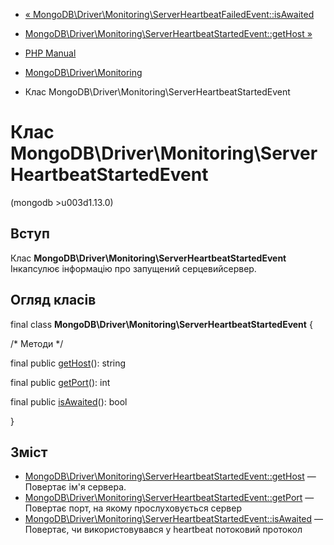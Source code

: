 - [«
MongoDB\Driver\Monitoring\ServerHeartbeatFailedEvent::isAwaited](mongodb-driver-monitoring-serverheartbeatfailedevent.isawaited.md)
- [MongoDB\Driver\Monitoring\ServerHeartbeatStartedEvent::getHost
»](mongodb-driver-monitoring-serverheartbeatstartedevent.gethost.md)

- [PHP Manual](index.md)
- [MongoDB\Driver\Monitoring](mongodb.monitoring.md)
- Клас MongoDB\Driver\Monitoring\ServerHeartbeatStartedEvent

# Клас MongoDB\Driver\Monitoring\ServerHeartbeatStartedEvent

(mongodb \>u003d1.13.0)

## Вступ

Клас **MongoDB\Driver\Monitoring\ServerHeartbeatStartedEvent**
Інкапсулює інформацію про запущений серцевийсервер.

## Огляд класів

final class **MongoDB\Driver\Monitoring\ServerHeartbeatStartedEvent** {

/\* Методи \*/

final public
[getHost](mongodb-driver-monitoring-serverheartbeatstartedevent.gethost.md)():
string

final public
[getPort](mongodb-driver-monitoring-serverheartbeatstartedevent.getport.md)():
int

final public
[isAwaited](mongodb-driver-monitoring-serverheartbeatstartedevent.isawaited.md)():
bool

}

## Зміст

- [MongoDB\Driver\Monitoring\ServerHeartbeatStartedEvent::getHost](mongodb-driver-monitoring-serverheartbeatstartedevent.gethost.md)
— Повертає ім'я сервера.
- [MongoDB\Driver\Monitoring\ServerHeartbeatStartedEvent::getPort](mongodb-driver-monitoring-serverheartbeatstartedevent.getport.md)
— Повертає порт, на якому прослуховується сервер
- [MongoDB\Driver\Monitoring\ServerHeartbeatStartedEvent::isAwaited](mongodb-driver-monitoring-serverheartbeatstartedevent.isawaited.md)
— Повертає, чи використовувався у heartbeat потоковий протокол
